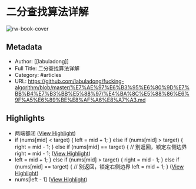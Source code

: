 # 二分查找算法详解

![rw-book-cover](https://opengraph.githubassets.com/f77c66d59c7d7d32f15218eba6fc2d7de857622b1e0035b820ba844fb9d0f25a/labuladong/fucking-algorithm)

## Metadata
- Author: [[labuladong]]
- Full Title: 二分查找算法详解
- Category: #articles
- URL: https://github.com/labuladong/fucking-algorithm/blob/master/%E7%AE%97%E6%B3%95%E6%80%9D%E7%BB%B4%E7%B3%BB%E5%88%97/%E4%BA%8C%E5%88%86%E6%9F%A5%E6%89%BE%E8%AF%A6%E8%A7%A3.md

## Highlights
- 两端都闭 ([View Highlight](https://read.readwise.io/read/01hcb6zrbsnh2dfnvkfxfpbqng))
- if (nums[mid] < target) { left = mid + 1; } else if (nums[mid] > target) { right = mid - 1; } else if (nums[mid] == target) { // 别返回，锁定左侧边界 right = mid - 1; ([View Highlight](https://read.readwise.io/read/01hcb8cyvvjzp7pht138e0zytc))
- left = mid + 1; } else if (nums[mid] > target) { right = mid - 1; } else if (nums[mid] == target) { // 别返回，锁定右侧边界 left = mid + 1; } ([View Highlight](https://read.readwise.io/read/01hcb8dc4zh1gkpdg82p7krrr1))
- nums[left - 1] ([View Highlight](https://read.readwise.io/read/01hcb8f5gpdbc3x8e3tq21wb5w))
